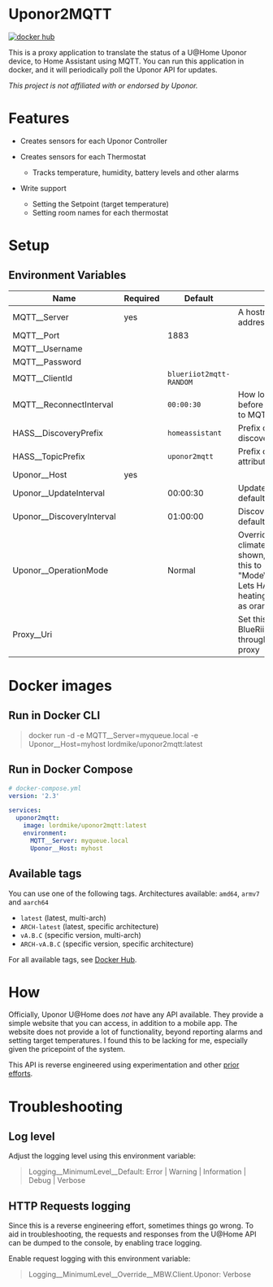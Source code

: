 # Uponor2MQTT
[![docker hub](https://img.shields.io/docker/pulls/lordmike/uponor2mqtt)](https://hub.docker.com/repository/docker/lordmike/uponor2mqtt)

This is a proxy application to translate the status of a U@Home Uponor device, to Home Assistant using MQTT. You can run this application in docker, and it will periodically poll the Uponor API for updates.

_This project is not affiliated with or endorsed by Uponor._

# Features

* Creates sensors for each Uponor Controller
* Creates sensors for each Thermostat
  * Tracks temperature, humidity, battery levels and other alarms
  
* Write support
  * Setting the Setpoint (target temperature)
  * Setting room names for each thermostat

# Setup

## Environment Variables

| Name | Required | Default | Note |
|---|---|---|---|
| MQTT__Server | yes | | A hostname or IP address |
| MQTT__Port | | 1883 | |
| MQTT__Username | | | |
| MQTT__Password | | | |
| MQTT__ClientId | | `blueriiot2mqtt-RANDOM` | |
| MQTT__ReconnectInterval | | `00:00:30` | How long to wait before reconnecting to MQTT |
| HASS__DiscoveryPrefix | | `homeassistant` | Prefix of HASS discovery topics |
| HASS__TopicPrefix | | `uponor2mqtt` | Prefix of state and attribute topics |
| Uponor__Host | yes | | |
| Uponor__UpdateInterval | | 00:00:30 | Update interval, default: `30 seconds` |
| Uponor__DiscoveryInterval | | 01:00:00 | Discovery interval, default: `1 hour` |
| Uponor__OperationMode | | Normal | Override how climate "modes" are shown, by setting this to "ModeWorkaround". Lets HASS show heating thermostats as orange. |
| Proxy__Uri | | | Set this to pass BlueRiiot API calls through an HTTP proxy |

# Docker images

## Run in Docker CLI

> docker run -d -e MQTT__Server=myqueue.local -e Uponor__Host=myhost lordmike/uponor2mqtt:latest

## Run in Docker Compose

```yaml
# docker-compose.yml
version: '2.3'

services:
  uponor2mqtt:
    image: lordmike/uponor2mqtt:latest
    environment:
      MQTT__Server: myqueue.local
      Uponor__Host: myhost
```

## Available tags

You can use one of the following tags. Architectures available: `amd64`, `armv7` and `aarch64`

* `latest` (latest, multi-arch)
* `ARCH-latest` (latest, specific architecture)
* `vA.B.C` (specific version, multi-arch)
* `ARCH-vA.B.C` (specific version, specific architecture)

For all available tags, see [Docker Hub](https://hub.docker.com/repository/docker/lordmike/uponor2mqtt/tags).


# How

Officially, Uponor U@Home does _not_ have any API available. They provide a simple website that you can access, in addition to a mobile app. The website does not provide a lot of functionality, beyond reporting alarms and setting target temperatures. I found this to be lacking for me, especially given the pricepoint of the system.

This API is reverse engineered using experimentation and other [prior efforts](https://github.com/dave-code-ruiz/uhomeuponor).

# Troubleshooting

## Log level

Adjust the logging level using this environment variable:

> Logging__MinimumLevel__Default: Error | Warning | Information | Debug | Verbose

## HTTP Requests logging

Since this is a reverse engineering effort, sometimes things go wrong. To aid in troubleshooting, the requests and responses from the U@Home API can be dumped to the console, by enabling trace logging.

Enable request logging with this environment variable:
> Logging__MinimumLevel__Override__MBW.Client.Uponor: Verbose
